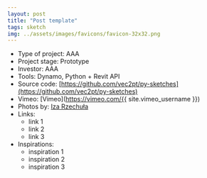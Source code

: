 ```yaml
---
layout: post
title: "Post template"
tags: sketch
img: ../assets/images/favicons/favicon-32x32.png
---
```


<!-- img: 200x200 and preferably 1500x1500 -->
<!-- 1500 x 450 -->

- Type of project: AAA
- Project stage: Prototype
- Investor: AAA
- Tools: Dynamo, Python + Revit API
- Source code: [https://github.com/vec2pt/py-sketches](https://github.com/vec2pt/py-sketches)
- Vimeo: [Vimeo](https://vimeo.com/{{ site.vimeo_username }})
- Photos by: [Iza Rzechuła](https://www.iza.rzechula.pl/)
- Links:
    - link 1
    - link 2
    - link 3
- Inspirations:
    - inspiration 1
    - inspiration 2
    - inspiration 3
